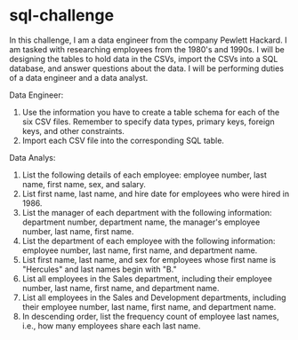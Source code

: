 # sql-challenge

In this challenge, I am a data engineer from the company Pewlett Hackard. 
I am tasked with researching employees from the 1980's and 1990s. 
I will be designing the tables to hold data in the CSVs, import the CSVs into a SQL database, and answer questions about the data.
I will be performing duties of a data engineer and a data analyst.

Data Engineer:
1. Use the information you have to create a table schema for each of the six CSV files. Remember to specify data types, primary keys, foreign keys, and other constraints.
2. Import each CSV file into the corresponding SQL table. 

Data Analys:
1. List the following details of each employee: employee number, last name, first name, sex, and salary.
2. List first name, last name, and hire date for employees who were hired in 1986.
3. List the manager of each department with the following information: department number, department name, the manager's employee number, last name, first name.
4. List the department of each employee with the following information: employee number, last name, first name, and department name.
5. List first name, last name, and sex for employees whose first name is "Hercules" and last names begin with "B."
6. List all employees in the Sales department, including their employee number, last name, first name, and department name.
7. List all employees in the Sales and Development departments, including their employee number, last name, first name, and department name.
8. In descending order, list the frequency count of employee last names, i.e., how many employees share each last name.
